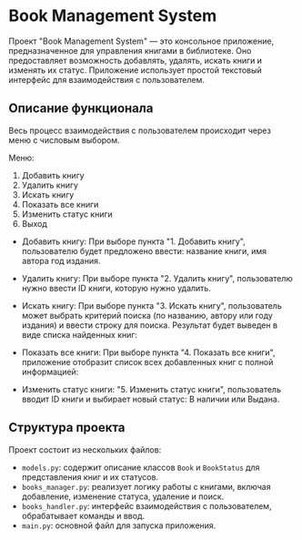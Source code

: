 # Book Management System

Проект "Book Management System" — это консольное приложение, предназначенное для управления книгами в библиотеке. Оно предоставляет возможность добавлять, удалять, искать книги и изменять их статус. Приложение использует простой текстовый интерфейс для взаимодействия с пользователем.

## Описание функционала
 Весь процесс взаимодействия с пользователем происходит через меню с числовым выбором. 

Меню:
1. Добавить книгу
2. Удалить книгу
3. Искать книгу
4. Показать все книги
5. Изменить статус книги
6. Выход

- Добавить книгу: При выборе пункта "1. Добавить книгу", пользователю будет предложено ввести: название книги, имя автора год издания.


- Удалить книгу: При выборе пункта "2. Удалить книгу", пользователю нужно ввести ID книги, которую нужно удалить.


- Искать книгу: При выборе пункта "3. Искать книгу", пользователь может выбрать критерий поиска (по названию, автору или году издания) и ввести строку для поиска. Результат будет выведен в виде списка найденных книг:


- Показать все книги: При выборе пункта "4. Показать все книги", приложение отобразит список всех добавленных книг с полной информацией:


- Изменить статус книги: "5. Изменить статус книги", пользователь вводит ID книги и  выбирает новый статус: В наличии или Выдана.
## Структура проекта

Проект состоит из нескольких файлов:
- `models.py`: содержит описание классов `Book` и `BookStatus` для представления книг и их статусов.
- `books_manager.py`: реализует логику работы с книгами, включая добавление, изменение статуса, удаление и поиск.
- `books_handler.py`: интерфейс взаимодействия с пользователем, обрабатывает команды и ввод.
- `main.py`: основной файл для запуска приложения.

